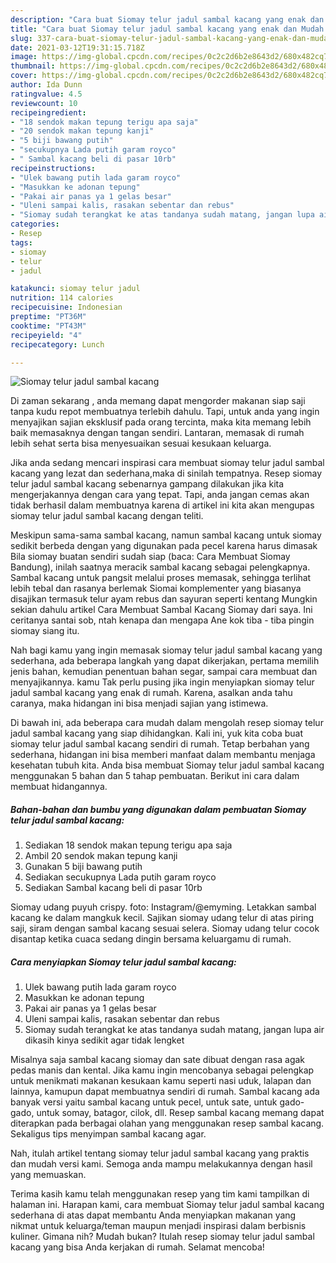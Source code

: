 ```yaml
---
description: "Cara buat Siomay telur jadul sambal kacang yang enak dan Mudah Dibuat"
title: "Cara buat Siomay telur jadul sambal kacang yang enak dan Mudah Dibuat"
slug: 337-cara-buat-siomay-telur-jadul-sambal-kacang-yang-enak-dan-mudah-dibuat
date: 2021-03-12T19:31:15.718Z
image: https://img-global.cpcdn.com/recipes/0c2c2d6b2e8643d2/680x482cq70/siomay-telur-jadul-sambal-kacang-foto-resep-utama.jpg
thumbnail: https://img-global.cpcdn.com/recipes/0c2c2d6b2e8643d2/680x482cq70/siomay-telur-jadul-sambal-kacang-foto-resep-utama.jpg
cover: https://img-global.cpcdn.com/recipes/0c2c2d6b2e8643d2/680x482cq70/siomay-telur-jadul-sambal-kacang-foto-resep-utama.jpg
author: Ida Dunn
ratingvalue: 4.5
reviewcount: 10
recipeingredient:
- "18 sendok makan tepung terigu apa saja"
- "20 sendok makan tepung kanji"
- "5 biji bawang putih"
- "secukupnya Lada putih garam royco"
- " Sambal kacang beli di pasar 10rb"
recipeinstructions:
- "Ulek bawang putih lada garam royco"
- "Masukkan ke adonan tepung"
- "Pakai air panas ya 1 gelas besar"
- "Uleni sampai kalis, rasakan sebentar dan rebus"
- "Siomay sudah terangkat ke atas tandanya sudah matang, jangan lupa air dikasih kinya sedikit agar tidak lengket"
categories:
- Resep
tags:
- siomay
- telur
- jadul

katakunci: siomay telur jadul 
nutrition: 114 calories
recipecuisine: Indonesian
preptime: "PT36M"
cooktime: "PT43M"
recipeyield: "4"
recipecategory: Lunch

---
```



![Siomay telur jadul sambal kacang](https://img-global.cpcdn.com/recipes/0c2c2d6b2e8643d2/680x482cq70/siomay-telur-jadul-sambal-kacang-foto-resep-utama.jpg)

Di zaman  sekarang , anda memang dapat mengorder makanan siap saji tanpa kudu repot membuatnya terlebih dahulu. Tapi, untuk anda yang ingin menyajikan sajian eksklusif pada orang tercinta, maka kita memang lebih baik memasaknya dengan tangan sendiri. Lantaran, memasak di rumah lebih sehat serta bisa menyesuaikan sesuai kesukaan keluarga.

Jika anda sedang mencari inspirasi cara membuat siomay telur jadul sambal kacang yang lezat dan sederhana,maka di sinilah tempatnya. Resep siomay telur jadul sambal kacang  sebenarnya gampang dilakukan jika kita mengerjakannya dengan cara yang tepat. Tapi, anda jangan cemas akan tidak berhasil dalam membuatnya 
karena di artikel ini kita akan mengupas siomay telur jadul sambal kacang dengan teliti.  

Meskipun sama-sama sambal kacang, namun sambal kacang untuk siomay sedikit berbeda dengan yang digunakan pada pecel karena harus dimasak Bila siomay buatan sendiri sudah siap (baca: Cara Membuat Siomay Bandung), inilah saatnya meracik sambal kacang sebagai pelengkapnya. Sambal kacang untuk pangsit melalui proses memasak, sehingga terlihat lebih tebal dan rasanya berlemak Siomai komplementer yang biasanya disajikan termasuk telur ayam rebus dan sayuran seperti kentang Mungkin sekian dahulu artikel Cara Membuat Sambal Kacang Siomay dari saya. Ini ceritanya santai sob, ntah kenapa dan mengapa Ane kok tiba - tiba pingin siomay siang itu.

Nah bagi kamu yang ingin memasak siomay telur jadul sambal kacang yang sederhana, ada beberapa langkah yang dapat dikerjakan, pertama memilih jenis bahan, kemudian penentuan bahan segar, sampai cara membuat dan menyajikannya. kamu Tak perlu pusing jika ingin menyiapkan siomay telur jadul sambal kacang yang enak di rumah. Karena, asalkan anda  tahu caranya, maka hidangan ini bisa menjadi sajian yang istimewa.

Di bawah ini, ada beberapa cara mudah dalam mengolah resep siomay telur jadul sambal kacang yang siap dihidangkan. Kali ini, yuk kita coba buat siomay telur jadul sambal kacang sendiri di rumah. Tetap berbahan yang sederhana, hidangan ini bisa memberi manfaat dalam membantu menjaga kesehatan tubuh kita. Anda bisa membuat Siomay telur jadul sambal kacang menggunakan 5 bahan dan 5 tahap pembuatan. Berikut ini cara dalam membuat hidangannya.

<!--inarticleads1-->

##### Bahan-bahan dan bumbu yang digunakan dalam pembuatan Siomay telur jadul sambal kacang:

1. Sediakan 18 sendok makan tepung terigu apa saja
1. Ambil 20 sendok makan tepung kanji
1. Gunakan 5 biji bawang putih
1. Sediakan secukupnya Lada putih garam royco
1. Sediakan  Sambal kacang beli di pasar 10rb


Siomay udang puyuh crispy. foto: Instagram/@emyming. Letakkan sambal kacang ke dalam mangkuk kecil. Sajikan siomay udang telur di atas piring saji, siram dengan sambal kacang sesuai selera. Siomay udang telur cocok disantap ketika cuaca sedang dingin bersama keluargamu di rumah. 

<!--inarticleads2-->

##### Cara menyiapkan Siomay telur jadul sambal kacang:

1. Ulek bawang putih lada garam royco
1. Masukkan ke adonan tepung
1. Pakai air panas ya 1 gelas besar
1. Uleni sampai kalis, rasakan sebentar dan rebus
1. Siomay sudah terangkat ke atas tandanya sudah matang, jangan lupa air dikasih kinya sedikit agar tidak lengket


Misalnya saja sambal kacang siomay dan sate dibuat dengan rasa agak pedas manis dan kental. Jika kamu ingin mencobanya sebagai pelengkap untuk menikmati makanan kesukaan kamu seperti nasi uduk, lalapan dan lainnya, kamupun dapat membuatnya sendiri di rumah. Sambal kacang ada banyak versi yaitu sambal kacang untuk pecel, untuk sate, untuk gado-gado, untuk somay, batagor, cilok, dll. Resep sambal kacang memang dapat diterapkan pada berbagai olahan yang menggunakan resep sambal kacang. Sekaligus tips menyimpan sambal kacang agar. 

Nah, itulah artikel tentang  siomay telur jadul sambal kacang  yang praktis dan mudah versi kami. Semoga anda mampu melakukannya dengan hasil yang memuaskan. 

Terima kasih kamu telah menggunakan resep yang tim kami tampilkan di halaman ini. Harapan kami, cara membuat  Siomay telur jadul sambal kacang sederhana di atas dapat membantu Anda menyiapkan makanan yang nikmat untuk keluarga/teman maupun menjadi inspirasi dalam berbisnis kuliner. Gimana nih? Mudah bukan? Itulah resep siomay telur jadul sambal kacang yang bisa Anda kerjakan di rumah. Selamat mencoba!

